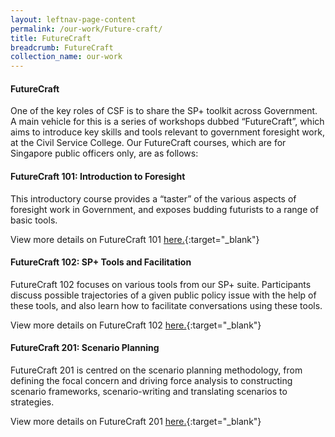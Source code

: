 ```yaml
---
layout: leftnav-page-content
permalink: /our-work/Future-craft/ 
title: FutureCraft
breadcrumb: FutureCraft
collection_name: our-work
---
```



#### **FutureCraft**

One of the key roles of CSF is to share the SP+ toolkit across Government. A main vehicle for this is a series of workshops dubbed “FutureCraft”, which aims to introduce key skills and tools relevant to government foresight work, at the Civil Service College. Our FutureCraft courses, which are for Singapore public officers only, are as follows:

#### **FutureCraft 101: Introduction to Foresight**

This introductory course provides  a “taster” of the various aspects of foresight work in Government, and exposes budding futurists to a range of basic tools. 

View more details on FutureCraft 101 [here.](https://www.cscollege.gov.sg/programmes/pages/display%20programme.aspx?ePID=43csqlr77lrpi9jsc776fjamhw){:target="_blank"}

#### **FutureCraft 102: SP+ Tools and Facilitation**

FutureCraft 102 focuses on various tools from our SP+ suite. Participants discuss possible trajectories of a given public policy issue with the help of these tools, and also learn how to facilitate conversations using these tools.

 View more details on FutureCraft 102 [here.](https://www.cscollege.gov.sg/programmes/Pages/Display%20Programme.aspx?ePID=8hsjspio5g699oc2ko6uvrn7vo){:target="_blank"}

#### **FutureCraft 201: Scenario Planning**

FutureCraft 201 is centred on the scenario planning methodology, from defining the focal concern and driving force analysis to constructing scenario frameworks, scenario-writing and translating scenarios to strategies.

View more details on FutureCraft 201 [here.](https://www.cscollege.gov.sg/programmes/Pages/Display%20Programme.aspx?ePID=dspjgw7irr13me14f3qejc26li){:target="_blank"}

